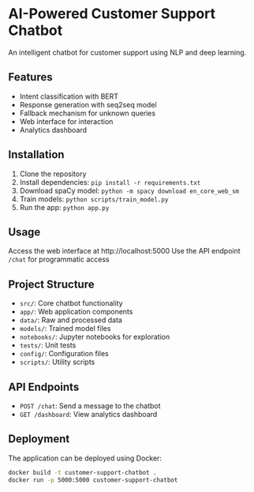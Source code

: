 # AI-Powered Customer Support Chatbot

An intelligent chatbot for customer support using NLP and deep learning.

## Features
- Intent classification with BERT
- Response generation with seq2seq model
- Fallback mechanism for unknown queries
- Web interface for interaction
- Analytics dashboard

## Installation
1. Clone the repository
2. Install dependencies: `pip install -r requirements.txt`
3. Download spaCy model: `python -m spacy download en_core_web_sm`
4. Train models: `python scripts/train_model.py`
5. Run the app: `python app.py`

## Usage
Access the web interface at http://localhost:5000
Use the API endpoint `/chat` for programmatic access

## Project Structure
- `src/`: Core chatbot functionality
- `app/`: Web application components
- `data/`: Raw and processed data
- `models/`: Trained model files
- `notebooks/`: Jupyter notebooks for exploration
- `tests/`: Unit tests
- `config/`: Configuration files
- `scripts/`: Utility scripts

## API Endpoints
- `POST /chat`: Send a message to the chatbot
- `GET /dashboard`: View analytics dashboard

## Deployment
The application can be deployed using Docker:
```bash
docker build -t customer-support-chatbot .
docker run -p 5000:5000 customer-support-chatbot